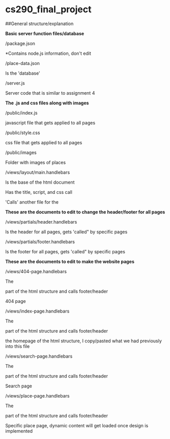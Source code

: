 # cs290_final_project

##General structure/explanation

**Basic server function files/database**

/package.json

  *Contains node.js information, don't edit
  
/place-data.json

  Is the 'database'
  
/server.js

  Server code that is similar to assignment 4


**The .js and css files along with images**

/public/index.js

  javascript file that gets applied to all pages
  
/public/style.css

  css file that gets applied to all pages
  
/public/images

  Folder with images of places


/views/layout/main.handlebars

  Is the base of the html document
  
  Has the title, script, and css call
  
  'Calls' another file for the <body>
  
  
**These are the documents to edit to change the header/footer for all pages**

/views/partials/header.handlebars

  Is the header for all pages, gets 'called" by specific pages
  
/views/partials/footer.handlebars

  Is the footer for all pages, gets 'called" by specific pages
  

**These are the documents to edit to make the website pages**

/views/404-page.handlebars

  The <main> part of the html structure and calls footer/header
  
  404 page
  
/views/index-page.handlebars

  The <main> part of the html structure and calls footer/header
  
  the homepage of the html structure, I copy/pasted what we had previously into this file
  
/views/search-page.handlebars

  The <main> part of the html structure and calls footer/header
  
  Search page
  
/views/place-page.handlebars

  The <main> part of the html structure and calls footer/header
  
  Specific place page, dynamic content will get loaded once design is implemented
